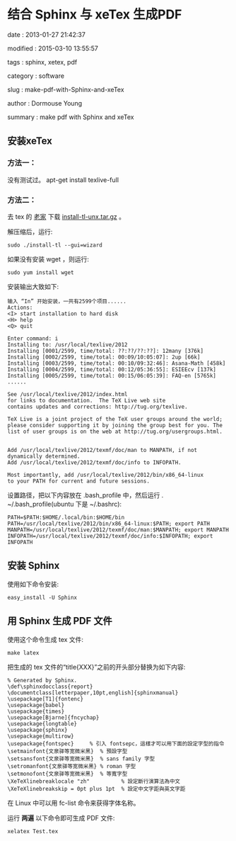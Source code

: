 结合 Sphinx 与 xeTex 生成PDF
============================

date
:   2013-01-27 21:42:37

modified
:   2015-03-10 13:55:57

tags
:   sphinx, xetex, pdf

category
:   software

slug
:   make-pdf-with-Sphinx-and-xeTex

author
:   Dormouse Young

summary
:   make pdf with Sphinx and xeTex

安装xeTex
---------

### 方法一：

没有测试过。 apt-get install texlive-full

### 方法二：

去 tex 的 [老家](http://www.tug.org/texlive/acquire-netinstall.html)
下载
[install-tl-unx.tar.gz](http://mirror.ctan.org/systems/texlive/tlnet/install-tl-unx.tar.gz)
。

解压缩后，运行:

    sudo ./install-tl --gui=wizard

如果没有安装 wget ，则运行:

    sudo yum install wget

安装输出大致如下:

    输入 “In” 开始安装，一共有2599个项目......
    Actions:
    <I> start installation to hard disk
    <H> help
    <Q> quit

    Enter command: i
    Installing to: /usr/local/texlive/2012
    Installing [0001/2599, time/total: ??:??/??:??]: 12many [376k]
    Installing [0002/2599, time/total: 00:09/10:05:07]: 2up [66k]
    Installing [0003/2599, time/total: 00:10/09:32:46]: Asana-Math [458k]
    Installing [0004/2599, time/total: 00:12/05:36:55]: ESIEEcv [137k]
    Installing [0005/2599, time/total: 00:15/06:05:39]: FAQ-en [5765k]
    ......

    See /usr/local/texlive/2012/index.html
    for links to documentation.  The TeX Live web site
    contains updates and corrections: http://tug.org/texlive.

    TeX Live is a joint project of the TeX user groups around the world;
    please consider supporting it by joining the group best for you. The
    list of user groups is on the web at http://tug.org/usergroups.html.


    Add /usr/local/texlive/2012/texmf/doc/man to MANPATH, if not dynamically determined.
    Add /usr/local/texlive/2012/texmf/doc/info to INFOPATH.

    Most importantly, add /usr/local/texlive/2012/bin/x86_64-linux
    to your PATH for current and future sessions.

设置路径，把以下内容放在 .bash\_profile 中，然后运行 .
\~/.bash\_profile(ubuntu 下是 \~/.bashrc):

    PATH=$PATH:$HOME/.local/bin:$HOME/bin
    PATH=/usr/local/texlive/2012/bin/x86_64-linux:$PATH; export PATH
    MANPATH=/usr/local/texlive/2012/texmf/doc/man:$MANPATH; export MANPATH
    INFOPATH=/usr/local/texlive/2012/texmf/doc/info:$INFOPATH; export INFOPATH

安装 Sphinx
-----------

使用如下命令安装:

    easy_install -U Sphinx

用 Sphinx 生成 PDF 文件
-----------------------

使用这个命令生成 tex 文件:

    make latex

把生成的 tex 文件的“title{XXX}”之前的开头部分替换为如下内容:

    % Generated by Sphinx.
    \def\sphinxdocclass{report}
    \documentclass[letterpaper,10pt,english]{sphinxmanual}
    \usepackage[T1]{fontenc}
    \usepackage{babel}
    \usepackage{times}
    \usepackage[Bjarne]{fncychap}
    \usepackage{longtable}
    \usepackage{sphinx}
    \usepackage{multirow}
    \usepackage{fontspec}     % 引入 fontsepc，這樣才可以用下面的設定字型的指令
    \setmainfont{文泉驿等宽微米黑}  % 預設字型
    \setsansfont{文泉驿等宽微米黑}  % sans family 字型
    \setromanfont{文泉驿等宽微米黑} % roman 字型
    \setmonofont{文泉驿等宽微米黑}  % 等寬字型
    \XeTeXlinebreaklocale "zh"          % 設定斷行演算法為中文
    \XeTeXlinebreakskip = 0pt plus 1pt  % 設定中文字距與英文字距

在 Linux 中可以用 fc-list 命令来获得字体名称。

运行 **两遍** 以下命令即可生成 PDF 文件:

    xelatex Test.tex
